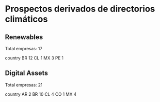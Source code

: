 # Prospectos derivados de directorios climáticos

## Renewables
Total empresas: 17

country
BR    12
CL     1
MX     3
PE     1

## Digital Assets
Total empresas: 21

country
AR     2
BR    10
CL     4
CO     1
MX     4
